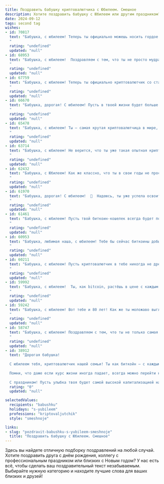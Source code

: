 ```yaml
---
title: Поздравить бабушку криптовалютчика с Юбилеем. Смешное
description: Хотите поздравить бабушку с Юбилеем или другим праздником? Наш ИИ создаст незабываемое поздравление, а вы обязательно выделитесь среди других.  
date: 2024-09-12
tags: second tag
wishes:
- id: 70817
  text: "Бабушка, с юбилеем! Теперь ты официально можешь носить гордое звание \"Крипто-Бабушка\"! Желаем, чтобы биткоин рос, как внуки, и чтобы твоя крипто-копилка всегда была полна!  🎉💰
  "
  rating: "undefined"
  updated: "null"
- id: 68953
  text: "Бабушка, с юбилеем!  Поздравляем с тем, что ты не просто мудрая женщина, но и криптовалютчик с опытом! Надеемся, что твоя крипто-кошелька полна биткоинами, а не просто виртуальными котиками! 🎉
  "
  rating: "undefined"
  updated: "null"
- id: 67759
  text: "Бабушка, с юбилеем! Теперь ты официально криптовалютчик со стажем! 🥳  Надеюсь, твои \"майнинговые\" операции приносят больше прибыли, чем у внуков! 😉
  "
  rating: "undefined"
  updated: "null"
- id: 66670
  text: "Бабушка, дорогая! С юбилеем! Пусть в твоей жизни будет больше биткоинов, чем морщин, а сатоши будут падать тебе прямо в руки! 😜
  "
  rating: "undefined"
  updated: "null"
- id: 65478
  text: "Бабушка, с юбилеем! Ты – самая крутая криптовалютчица в мире, которая не только умеет вязать носки, но и майнить биткоины! Желаем тебе, чтобы твоя крипто-ферма всегда работала без перебоев, а курс BTC рос так быстро, как ты собирала грибы в молодости!
  "
  rating: "undefined"
  updated: "null"
- id: 63714
  text: "Бабушка, с юбилеем! Не верится, что ты уже такая опытная криптовалютчица! Тебе бы сейчас не биткоинами торговать, а внуков баловать, но, видимо, ты решила, что цифровая валюта - это наше будущее! Желаю тебе, чтобы биткоин всегда рос, а сатоши падали тебе на голову в виде приятных бонусов!
  "
  rating: "undefined"
  updated: "null"
- id: 62432
  text: "Бабушка, с Юбилеем! Как же классно, что ты в свои годы не просто в курсе, что такое криптовалюта, а сама с ней работаешь! Может, скоро и Bitcoin в твои борщи добавишь? 😉  Будь здорова, бодра и всегда в тренде!
  "
  rating: "undefined"
  updated: "null"
- id: 61970
  text: "Бабушка, дорогая! С юбилеем!  🥳  Надеюсь, ты уже успела освоить не только садовый участок, но и криптовалютный рынок!  😉  Пусть твоя цифровая монета, как и твои внуки, приносит только радость и прибыль! 🎉
  "
  rating: "undefined"
  updated: "null"
- id: 61461
  text: "Бабушка, с юбилеем! Пусть твой биткоин-кошелек всегда будет полон, а майнинг-ферма работает без перебоев! 🎉🚀  Желаем тебе крепкого здоровья, чтобы ты дожила до того времени, когда криптовалюта станет официальной валютой, и  смогла оплатить все счета майнинговыми наградами! 😉
  "
  rating: "undefined"
  updated: "null"
- id: 60953
  text: "Бабушка, любимая наша, с юбилеем! Тебе бы сейчас биткоины добывать, а не пирожки печь, но мы тебя любим такой, какая ты есть -  умной, доброй и с горячим сердцем, которое всегда готово согреть нас своим теплом.  🎉
  "
  rating: "undefined"
  updated: "null"
- id: 60211
  text: "Бабушка, с юбилеем! Пусть криптовалютчик в тебе никогда не дремлет, а биткоины только растут! 🥳💰  Желаем тебе крепкого здоровья, чтобы ты могла шагать в ногу с технологиями, и неиссякаемого оптимизма, чтобы даже самые волатильные курсы не могли тебя заставить нервничать! 😉🚀
  "
  rating: "undefined"
  updated: "null"
- id: 59992
  text: "Бабушка, с юбилеем!  Ты, как bitcoin, растёшь в цене с каждым годом, только вместо майнинга у тебя – любовь и забота. Продолжай \"копать\" счастье, а мы будем \"тратить\" его на твою улыбку!
  "
  rating: "undefined"
  updated: "null"
- id: 59242
  text: "Бабушка, с юбилеем! Вот тебе и 80 лет! Как же ты моложаво выглядишь! Неужели секрет в криптовалюте? 😎  Считай, ты \"криптовалютная бабушка\" – настоящий пророк цифрового века!  Желаю тебе, чтобы биткоин рос как на дрожжах, чтобы у тебя всегда были самые крутые NFT, а жизненная энергия била ключом, как в блокчейне!
  "
  rating: "undefined"
  updated: "null"
- id: 58747
  text: "Бабушка, с юбилеем! Поздравляем с тем, что ты не только самая мудрая женщина в мире, но и, видимо, крутой криптовалютчик!  Надеемся, биткоин у тебя растет, а ты, как всегда, впереди планеты всей! 🥳
  "
  rating: "undefined"
  updated: "null"
- id: 38912
  text: "Дорогая бабушка!
  
  С юбилеем тебя, криптовалютчик нашей семьи! Ты как биткойн — с каждым годом только дорожаешь! Желаем, чтобы у тебя всегда было больше «плюсов» в жизни, чем «минусов» — как в лучших инвестициях! Пусть каждый день приносит свои дивиденды, а смех и радость складываются в счастливый кошелек!
  
  Помни, что даже если курс жизни иногда падает, всегда можно перейти на стабильные валюты: обнимашки, поцелуи и вкусные пирожки!
  
  С праздником! Пусть улыбка твоя будет самой высокой капитализацией нашего рода!"
  rating: "0"
  updated: "null"

selectedValues:
  recipients: "babushku"
  holidays: "s-yubileem"
  professions: "kriptovaljutchik"
  style: "smeshnoje"

links:
- slug: "pozdravit-babushku-s-yubileem-smeshnoje"
  title: "Поздравить бабушку с Юбилеем. Смешное"
---
```


Здесь вы найдете отличную подборку поздравлений на любой случай. 
Хотите поздравить друга с днём рождения, коллегу с профессиональным праздником или близких с Новым годом? У нас есть всё, чтобы сделать ваш поздравительный текст незабываемым. Выбирайте нужную категорию и находите лучшие слова для ваших близких и друзей!
